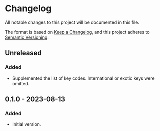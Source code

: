 # Changelog

All notable changes to this project will be documented in this file.

The format is based on [Keep a Changelog](https://keepachangelog.com/en/1.0.0/),
and this project adheres to [Semantic Versioning](https://semver.org/spec/v2.0.0.html).


## Unreleased

### Added

- Supplemented the list of key codes. International or exotic keys were omitted.


## 0.1.0 - 2023-08-13

### Added

- Initial version.
